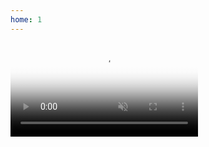 ```yaml
---
home: 1
---
```


<article>

<div class="video-full" data-src="/assets/img/APS001.jpg" data-video="/assets/video/AP_Website_Slideshow_1.ogv" data-placeholder="/assets/img/APS001.jpg">
<video preload="auto" autoplay="autoplay" muted="muted" loop="" poster="/assets/img/APS001.jpg"><source src="/assets/video/AP_Website_Slideshow_1.ogv" type="video/ogg">
</video>
</div>

</article>
